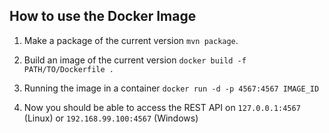 ## How to use the Docker Image
1. Make a package of the current version `mvn package`.

2. Build an image of the current version `docker build -f PATH/TO/Dockerfile .`

3. Running the image in a container `docker run -d -p 4567:4567 IMAGE_ID`

4. Now you should be able to access the REST API on `127.0.0.1:4567` (Linux) or `192.168.99.100:4567` (Windows)
